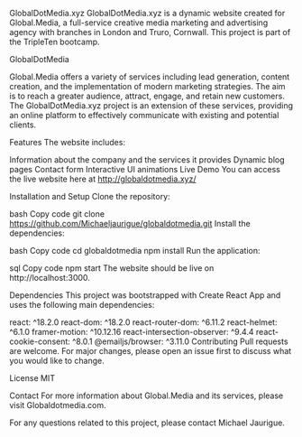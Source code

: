 GlobalDotMedia.xyz
GlobalDotMedia.xyz is a dynamic website created for Global.Media, a full-service creative media marketing and advertising agency with branches in London and Truro, Cornwall. This project is part of the TripleTen bootcamp.

GlobalDotMedia

Global.Media offers a variety of services including lead generation, content creation, and the implementation of modern marketing strategies. The aim is to reach a greater audience, attract, engage, and retain new customers. The GlobalDotMedia.xyz project is an extension of these services, providing an online platform to effectively communicate with existing and potential clients.

Features
The website includes:

Information about the company and the services it provides
Dynamic blog pages
Contact form
Interactive UI animations
Live Demo
You can access the live website here at http://globaldotmedia.xyz/

Installation and Setup
Clone the repository:

bash
Copy code
git clone https://github.com/Michaeljaurigue/globaldotmedia.git
Install the dependencies:

bash
Copy code
cd globaldotmedia
npm install
Run the application:

sql
Copy code
npm start
The website should be live on http://localhost:3000.

Dependencies
This project was bootstrapped with Create React App and uses the following main dependencies:

react: ^18.2.0
react-dom: ^18.2.0
react-router-dom: ^6.11.2
react-helmet: ^6.1.0
framer-motion: ^10.12.16
react-intersection-observer: ^9.4.4
react-cookie-consent: ^8.0.1
@emailjs/browser: ^3.11.0
Contributing
Pull requests are welcome. For major changes, please open an issue first to discuss what you would like to change.

License
MIT

Contact
For more information about Global.Media and its services, please visit Globaldotmedia.com.

For any questions related to this project, please contact Michael Jaurigue.
